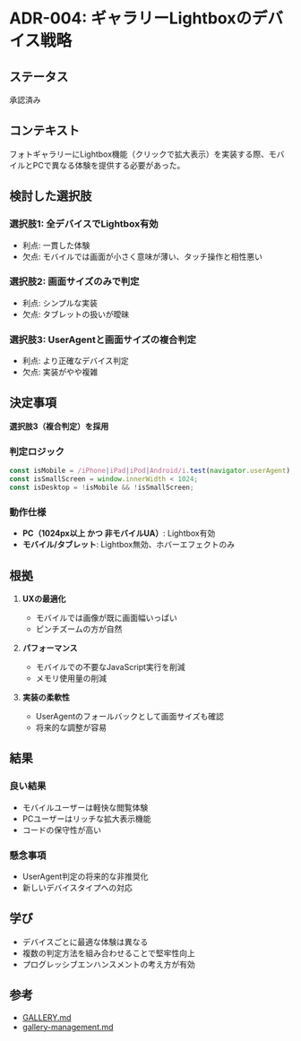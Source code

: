 # ADR-004: ギャラリーLightboxのデバイス戦略

## ステータス
承認済み

## コンテキスト
フォトギャラリーにLightbox機能（クリックで拡大表示）を実装する際、モバイルとPCで異なる体験を提供する必要があった。

## 検討した選択肢

### 選択肢1: 全デバイスでLightbox有効
- 利点: 一貫した体験
- 欠点: モバイルでは画面が小さく意味が薄い、タッチ操作と相性悪い

### 選択肢2: 画面サイズのみで判定
- 利点: シンプルな実装
- 欠点: タブレットの扱いが曖昧

### 選択肢3: UserAgentと画面サイズの複合判定
- 利点: より正確なデバイス判定
- 欠点: 実装がやや複雑

## 決定事項

**選択肢3（複合判定）を採用**

### 判定ロジック
```javascript
const isMobile = /iPhone|iPad|iPod|Android/i.test(navigator.userAgent);
const isSmallScreen = window.innerWidth < 1024;
const isDesktop = !isMobile && !isSmallScreen;
```

### 動作仕様
- **PC（1024px以上 かつ 非モバイルUA）**: Lightbox有効
- **モバイル/タブレット**: Lightbox無効、ホバーエフェクトのみ

## 根拠

1. **UXの最適化**
   - モバイルでは画像が既に画面幅いっぱい
   - ピンチズームの方が自然

2. **パフォーマンス**
   - モバイルでの不要なJavaScript実行を削減
   - メモリ使用量の削減

3. **実装の柔軟性**
   - UserAgentのフォールバックとして画面サイズも確認
   - 将来的な調整が容易

## 結果

### 良い結果
- モバイルユーザーは軽快な閲覧体験
- PCユーザーはリッチな拡大表示機能
- コードの保守性が高い

### 懸念事項
- UserAgent判定の将来的な非推奨化
- 新しいデバイスタイプへの対応

## 学び
- デバイスごとに最適な体験は異なる
- 複数の判定方法を組み合わせることで堅牢性向上
- プログレッシブエンハンスメントの考え方が有効

## 参考
- [GALLERY.md](/knowledge/01-requirements/functional/pages/GALLERY.md)
- [gallery-management.md](/knowledge/04-operations/gallery-management.md)